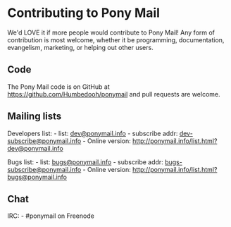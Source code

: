 
# Contributing to Pony Mail #
We'd LOVE it if more people would contribute to Pony Mail!
Any form of contribution is most welcome, whether it be programming,
documentation, evangelism, marketing, or helping out other users.

## Code ##

The Pony Mail code is on GitHub at https://github.com/Humbedooh/ponymail
and pull requests are welcome.

## Mailing lists ##

Developers list:
    - list: dev@ponymail.info
    - subscribe addr: dev-subscribe@ponymail.info
    - Online version: http://ponymail.info/list.html?dev@ponymail.info
    
Bugs list:
    - list: bugs@ponymail.info
    - subscribe addr: bugs-subscribe@ponymail.info
    - Online version: http://ponymail.info/list.html?bugs@ponymail.info

## Chat ##
    
IRC:
    - #ponymail on Freenode
    

